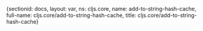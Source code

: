 {sectionid: docs, layout: var, ns: cljs.core, name: add-to-string-hash-cache, full-name: cljs.core/add-to-string-hash-cache,
  title: cljs.core/add-to-string-hash-cache}
